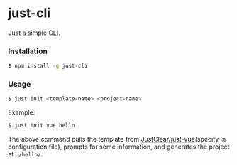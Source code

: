 # just-cli

Just a simple CLI.

### Installation

```sh
$ npm install -g just-cli
```

### Usage

```sh
$ just init <template-name> <project-name>
```

Example:

```sh
$ just init vue hello
```

The above command pulls the template from [JustClear/just-vue](https://github.com/JustClear/just-vue)(specify in configuration file), prompts for some information, and generates the project at `./hello/`.
